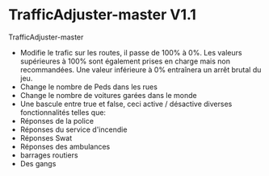 # TrafficAdjuster-master V1.1
TrafficAdjuster-master
- Modifie le trafic sur les routes, il passe de 100% à 0%. Les valeurs supérieures à 100% sont également prises en charge mais non recommandées. Une valeur inférieure à 0% entraînera un arrêt brutal du jeu.
- Change le nombre de Peds dans les rues
- Change le nombre de voitures garées dans le monde
- Une bascule entre true et false, ceci active / désactive diverses fonctionnalités telles que:
- Réponses de la police
- Réponses du service d'incendie
- Réponses Swat
- Réponses des ambulances
- barrages routiers
- Des gangs
